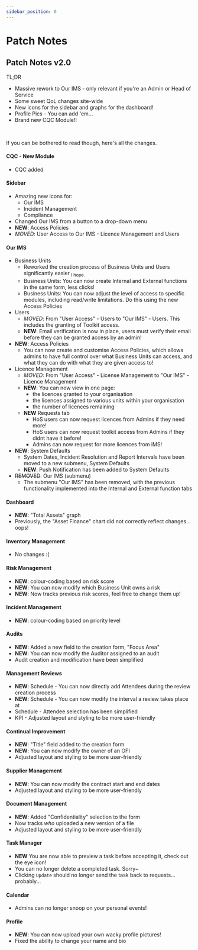 ```yaml
---
sidebar_position: 0
---
```

# Patch Notes

## Patch Notes v2.0

TL;DR
- Massive rework to Our IMS - only relevant if you're an Admin or Head of Service
- Some sweet QoL changes site-wide
- New icons for the sidebar and graphs for the dashboard!
- Profile Pics - You can add 'em...
- Brand new CQC Module!!

<br/>

If you can be bothered to read though, here's all the changes.

#### CQC - New Module
- CQC added

#### Sidebar
- Amazing new icons for:
	- Our IMS
	- Incident Management
	- Compliance
- Changed Our IMS from a button to a drop-down menu
- **NEW**: Access Policies
- *MOVED*: User Access to Our IMS - Licence Management and Users

#### Our IMS
- Business Units
	- Reworked the creation process of Business Units and Users significantly easier <sub>I hope.</sub>
	- Business Units: You can now create Internal and External functions in the same form, less clicks!
	- Business Units: You can now adjust the level of access to specific modules, including read/write limitations. Do this using the new Access Policies
- Users
	- *MOVED*: From "User Access" - Users to "Our IMS" - Users. This includes the granting of Toolkit access.
	- **NEW**: Email verification is now in place, users must verify their email before they can be granted access by an admin!
- **NEW**: Access Policies
	- You can now create and customise Access Policies, which allows admins to have full control over what Business Units can access, and what they can do with what they are given access to!
- Licence Management
	- *MOVED*: From "User Access" - License Management to "Our IMS" - Licence Management
	- **NEW**: You can now view in one page:
		- the licences granted to your organisation
		- the licences assigned to various units within your organisation
		- the number of licences remaining
	- **NEW** Requests tab
		- HoS users can now request licences from Admins if they need more!
		- HoS users can now request toolkit access from Admins if they didnt have it before!
		- Admins can now request for more licences from iMS!
- **NEW**: System Defaults
	- System Dates, Incident Resolution and Report Intervals have been moved to a new submenu, System Defaults
	- **NEW**: Push Notification has been added to System Defaults
- ~~REMOVED~~: Our IMS (submenu)
	- The submenu "Our IMS" has been removed, with the previous functionality implemented into the Internal and External function tabs

#### Dashboard
- **NEW**: "Total Assets" graph
- Previously, the "Asset Finance" chart did not correctly reflect changes... oops!

#### Inventory Management
- No changes :(

#### Risk Management
- **NEW**: colour-coding based on risk score
- **NEW**: You can now modify which Business Unit owns a risk
- **NEW**: Now tracks previous risk scores, feel free to change them up!

#### Incident Management
- **NEW**: colour-coding based on priority level

#### Audits
- **NEW**: Added a new field to the creation form, "Focus Area"
- **NEW**: You can now modify the Auditor assigned to an audit
- Audit creation and modification have been simplified

#### Management Reviews
- **NEW**: Schedule - You can now directly add Attendees during the review creation process
- **NEW**: Schedule - You can now modify the interval a review takes place at
- Schedule - Attendee selection has been simplified
- KPI - Adjusted layout and styling to be more user-friendly

#### Continual Improvement
- **NEW**: "Title" field added to the creation form
- **NEW**: You can now modify the owner of an OFI
- Adjusted layout and styling to be more user-friendly

#### Supplier Management
- **NEW**: You can now modify the contract start and end dates
- Adjusted layout and styling to be more user-friendly

#### Document Management
- **NEW**: Added "Confidentiality" selection to the form
- Now tracks *who* uploaded a new version of a file
- Adjusted layout and styling to be more user-friendly

#### Task Manager
- **NEW** You are now able to preview a task before accepting it, check out the eye icon!
- You can no longer delete a completed task. Sorry~
- Clicking `Update` should no longer send the task back to requests... probably...

#### Calendar
- Admins can no longer snoop on your personal events!

#### Profile
- **NEW**: You can now upload your own wacky profile pictures!
- Fixed the ability to change your name and bio